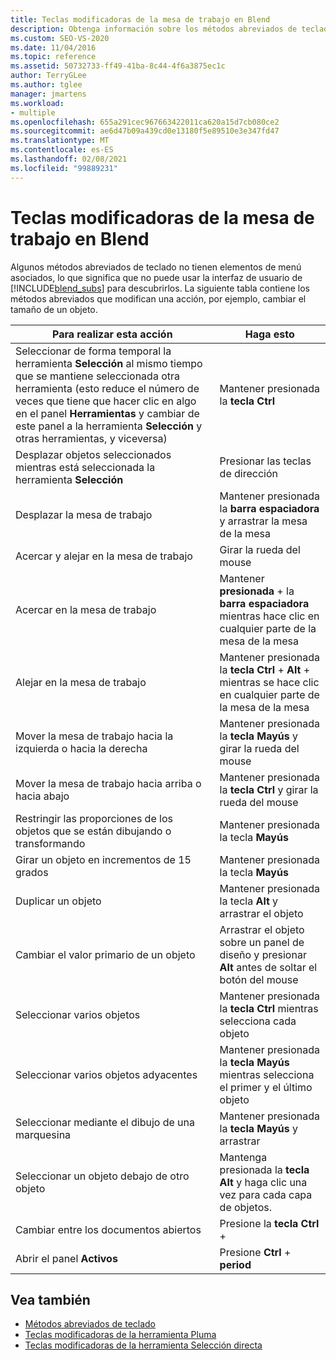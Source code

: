 ```yaml
---
title: Teclas modificadoras de la mesa de trabajo en Blend
description: Obtenga información sobre los métodos abreviados de teclado que usan teclas modificadoras en Blend para Visual Studio para modificar las acciones de la mesa de actividades, como la ampliación, el cambio de tamaño y el movimiento panorámico.
ms.custom: SEO-VS-2020
ms.date: 11/04/2016
ms.topic: reference
ms.assetid: 50732733-ff49-41ba-8c44-4f6a3875ec1c
author: TerryGLee
ms.author: tglee
manager: jmartens
ms.workload:
- multiple
ms.openlocfilehash: 655a291cec967663422011ca620a15d7cb080ce2
ms.sourcegitcommit: ae6d47b09a439cd0e13180f5e89510e3e347fd47
ms.translationtype: MT
ms.contentlocale: es-ES
ms.lasthandoff: 02/08/2021
ms.locfileid: "99889231"
---
```

# <a name="artboard-modifier-keys-in-blend"></a>Teclas modificadoras de la mesa de trabajo en Blend
Algunos métodos abreviados de teclado no tienen elementos de menú asociados, lo que significa que no puede usar la interfaz de usuario de [!INCLUDE[blend_subs](../debugger/includes/blend_subs_md.md)] para descubrirlos. La siguiente tabla contiene los métodos abreviados que modifican una acción, por ejemplo, cambiar el tamaño de un objeto.

|Para realizar esta acción|Haga esto|
| - |-------------|
|Seleccionar de forma temporal la herramienta **Selección** al mismo tiempo que se mantiene seleccionada otra herramienta (esto reduce el número de veces que tiene que hacer clic en algo en el panel **Herramientas** y cambiar de este panel a la herramienta **Selección** y otras herramientas, y viceversa)|Mantener presionada la **tecla Ctrl**|
|Desplazar objetos seleccionados mientras está seleccionada la herramienta **Selección**|Presionar las teclas de dirección|
|Desplazar la mesa de trabajo|Mantener presionada la **barra espaciadora** y arrastrar la mesa de la mesa|
|Acercar y alejar en la mesa de trabajo|Girar la rueda del mouse|
|Acercar en la mesa de trabajo|Mantener **presionada** + la **barra espaciadora** mientras hace clic en cualquier parte de la mesa de la mesa|
|Alejar en la mesa de trabajo|Mantener presionada la **tecla Ctrl** + **Alt** +  mientras se hace clic en cualquier parte de la mesa de la mesa|
|Mover la mesa de trabajo hacia la izquierda o hacia la derecha|Mantener presionada la **tecla Mayús** y girar la rueda del mouse|
|Mover la mesa de trabajo hacia arriba o hacia abajo|Mantener presionada la **tecla Ctrl** y girar la rueda del mouse|
|Restringir las proporciones de los objetos que se están dibujando o transformando|Mantener presionada la tecla **Mayús**|
|Girar un objeto en incrementos de 15 grados|Mantener presionada la tecla **Mayús**|
|Duplicar un objeto|Mantener presionada la tecla **Alt** y arrastrar el objeto|
|Cambiar el valor primario de un objeto|Arrastrar el objeto sobre un panel de diseño y presionar **Alt** antes de soltar el botón del mouse|
|Seleccionar varios objetos|Mantener presionada la **tecla Ctrl** mientras selecciona cada objeto|
|Seleccionar varios objetos adyacentes|Mantener presionada la **tecla Mayús** mientras selecciona el primer y el último objeto|
|Seleccionar mediante el dibujo de una marquesina|Mantener presionada la **tecla Mayús** y arrastrar|
|Seleccionar un objeto debajo de otro objeto|Mantenga presionada la **tecla Alt** y haga clic una vez para cada capa de objetos.|
|Cambiar entre los documentos abiertos|Presione la **tecla Ctrl** + |
|Abrir el panel **Activos**|Presione **Ctrl** + **period**|

## <a name="see-also"></a>Vea también

- [Métodos abreviados de teclado](../xaml-tools/keyboard-shortcuts-in-blend.md)
- [Teclas modificadoras de la herramienta Pluma](../xaml-tools/pen-tool-modifier-keys-in-blend.md)
- [Teclas modificadoras de la herramienta Selección directa](../xaml-tools/direct-selection-tool-modifier-keys-in-blend.md)
